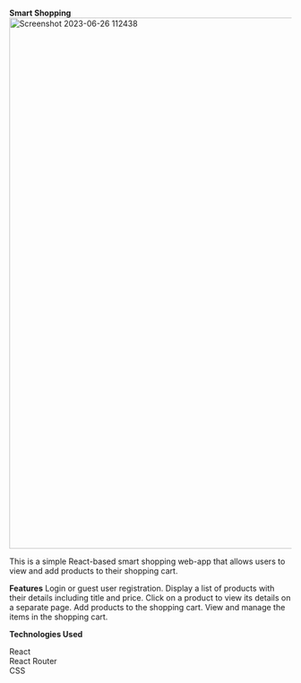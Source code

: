 
**Smart Shopping**
<img width="948" alt="Screenshot 2023-06-26 112438" src="https://github.com/sunny-135/Smart-Shopping/assets/137754688/17c86954-c17b-4179-9b2b-923647ab7f1b">

This is a simple React-based smart shopping web-app that allows users to view and add products to their shopping cart.

**Features**
Login or guest user registration.
Display a list of products with their details including title and price.
Click on a product to view its details on a separate page.
Add products to the shopping cart.
View and manage the items in the shopping cart.

**Technologies Used**

React<br>
React Router<br>
CSS<br>


